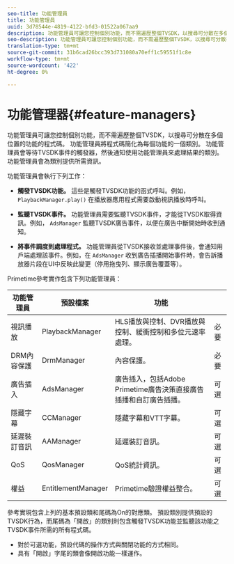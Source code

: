 ```yaml
---
seo-title: 功能管理員
title: 功能管理員
uuid: 3d78544e-4819-4122-bfd3-01522a067aa9
description: 功能管理員可讓您控制個別功能，而不需遍歷整個TVSDK，以搜尋可分散在多個位置的功能的程式碼。
seo-description: 功能管理員可讓您控制個別功能，而不需遍歷整個TVSDK，以搜尋可分散在多個位置的功能的程式碼。
translation-type: tm+mt
source-git-commit: 31b6cad26bcc393d731080a70eff1c59551f1c8e
workflow-type: tm+mt
source-wordcount: '422'
ht-degree: 0%

---
```



# 功能管理器{#feature-managers}

功能管理員可讓您控制個別功能，而不需遍歷整個TVSDK，以搜尋可分散在多個位置的功能的程式碼。 功能管理員將程式碼簡化為每個功能的一個類別。 功能管理員會等待TVSDK事件的觸發器，然後通知使用功能管理員來處理結果的類別。 功能管理員會為類別提供所需資訊。

功能管理員會執行下列工作：

* **觸發TVSDK功能。**
這些是觸發TVSDK功能的函式呼叫。例如， 
`PlaybackManager.play()` 在播放器應用程式需要啟動視訊播放時呼叫。

* **監聽TVSDK事件。**
功能管理員需要監聽TVSDK事件，才能從TVSDK取得資訊。例如， 
`AdsManager` 監聽TVSDK廣告事件，以便在廣告中斷開始時收到通知。

* **將事件調度到處理程式。**
功能管理員從TVSDK接收並處理事件後，會通知用戶端處理該事件。例如，在 
`AdsManager` 收到廣告插播開始事件時，會告訴播放器片段在UI中反映此變更（停用拖曳列、顯示廣告覆蓋等）。

Primetime參考實作包含下列功能管理員：

| 功能管理員 | 預設檔案 | 功能 |  |
|---|---|---|---|
| 視訊播放 | PlaybackManager | HLS播放與控制、DVR播放與控制、緩衝控制和多位元速率處理。 | 必要 |
| DRM內容保護 | DrmManager | 內容保護。 | 必要 |
| 廣告插入 | AdsManager | 廣告插入，包括Adobe Primetime廣告決策直接廣告插播和自訂廣告插播。 | 可選 |
| 隱藏字幕 | CCManager | 隱藏字幕和VTT字幕。 | 可選 |
| 延遲裝訂音訊 | AAManager | 延遲裝訂音訊。 | 可選 |
| QoS | QosManager | QoS統計資訊。 | 可選 |
| 權益 | EntitlementManager | Primetime驗證權益整合。 | 可選 |

參考實現包含上列的基本預設類和尾碼為On的對應類。 預設類別提供預設的TVSDK行為，而尾碼為「開啟」的類別則包含觸發TVSDK功能並監聽該功能之TVSDK事件所需的所有程式碼。

* 對於可選功能，預設代碼的操作方式與關閉功能的方式相同。
* 具有「開啟」字尾的類會像開啟功能一樣運作。